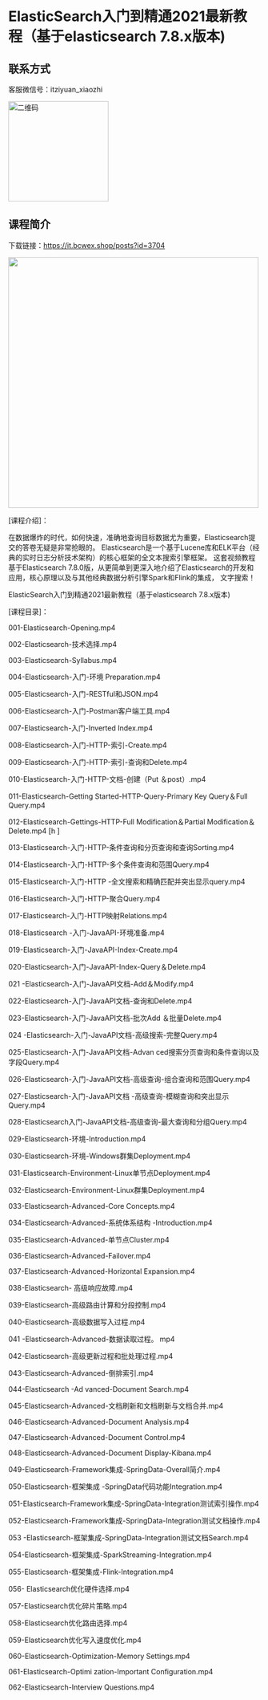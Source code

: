 # ElasticSearch入门到精通2021最新教程（基于elasticsearch 7.8.x版本)

## 联系方式

客服微信号：itziyuan_xiaozhi

<img src="https://ziyuanyun.oss-cn-guangzhou.aliyuncs.com/common/20240614073449/666b82192834a.jpg" width="200" height="200" alt="二维码">

## 课程简介

下载链接：https://it.bcwex.shop/posts?id=3704

<img src="https://ziyuanyun.oss-cn-guangzhou.aliyuncs.com/yun/20240515185306/6644941269eee.jpg" width="500" alt="">

  [课程介绍]：

 在数据爆炸的时代，如何快速，准确地查询目标数据尤为重要，Elasticsearch提交的答卷无疑是非常抢眼的。 Elasticsearch是一个基于Lucene库和ELK平台（经典的实时日志分析技术架构）的核心框架的全文本搜索引擎框架。 这套视频教程基于Elasticsearch 7.8.0版，从更简单到更深入地介绍了Elasticsearch的开发和应用，核心原理以及与其他经典数据分析引擎Spark和Flink的集成， 文字搜索！

 ElasticSearch入门到精通2021最新教程（基于elasticsearch 7.8.x版本)



 [课程目录]：

 001-Elasticsearch-Opening.mp4

 002-Elasticsearch-技术选择.mp4

 003-Elasticsearch-Syllabus.mp4

 004-Elasticsearch-入门-环境 Preparation.mp4

 005-Elasticsearch-入门-RESTful和JSON.mp4

 006-Elasticsearch-入门-Postman客户端工具.mp4

 007-Elasticsearch-入门-Inverted Index.mp4

 008-Elasticsearch-入门-HTTP-索引-Create.mp4

 009-Elasticsearch-入门-HTTP-索引-查询和Delete.mp4

 010-Elasticsearch-入门-HTTP-文档-创建（Put ＆post）.mp4

 011-Elasticsearch-Getting Started-HTTP-Query-Primary Key Query＆Full Query.mp4

 012-Elasticsearch-Gettings-HTTP-Full Modification＆Partial Modification＆Delete.mp4 [h ]

 013-Elasticsearch-入门-HTTP-条件查询和分页查询和查询Sorting.mp4

 014-Elasticsearch-入门-HTTP-多个条件查询和范围Query.mp4

 015-Elasticsearch-入门-HTTP -全文搜索和精确匹配并突出显示query.mp4

 016-Elasticsearch-入门-HTTP-聚合Query.mp4

 017-Elasticsearch-入门-HTTP映射Relations.mp4

 018-Elasticsearch -入门-JavaAPI-环境准备.mp4

 019-Elasticsearch-入门-JavaAPI-Index-Create.mp4

 020-Elasticsearch-入门-JavaAPI-Index-Query＆Delete.mp4

 021 -Elasticsearch-入门-JavaAPI文档-Add＆Modify.mp4

 022-Elasticsearch-入门-JavaAPI文档-查询和Delete.mp4

 023-Elasticsearch-入门-JavaAPI文档-批次Add ＆批量Delete.mp4

 024 -Elasticsearch-入门-JavaAPI文档-高级搜索-完整Query.mp4

 025-Elasticsearch-入门-JavaAPI文档-Advan ced搜索分页查询和条件查询以及字段Query.mp4

 026-Elasticsearch-入门-JavaAPI文档-高级查询-组合查询和范围Query.mp4

 027-Elasticsearch-入门-JavaAPI文档 -高级查询-模糊查询和突出显示Query.mp4

 028-Elasticsearch入门-JavaAPI文档-高级查询-最大查询和分组Query.mp4

 029-Elasticsearch-环境-Introduction.mp4

 030-Elasticsearch-环境-Windows群集Deployment.mp4

 031-Elasticsearch-Environment-Linux单节点Deployment.mp4

 032-Elasticsearch-Environment-Linux群集Deployment.mp4

 033-Elasticsearch-Advanced-Core Concepts.mp4

 034-Elasticsearch-Advanced-系统体系结构 -Introduction.mp4

 035-Elasticsearch-Advanced-单节点Cluster.mp4

 036-Elasticsearch-Advanced-Failover.mp4

 037-Elasticsearch-Advanced-Horizo​​ntal Expansion.mp4

 038-Elasticsearch- 高级响应故障.mp4

 039-Elasticsearch-高级路由计算和分段控制.mp4

 040-Elasticsearch-高级数据写入过程.mp4

 041 -Elasticsearch-Advanced-数据读取过程。 mp4

 042-Elasticsearch-高级更新过程和批处理过程.mp4

 043-Elasticsearch-Advanced-倒排索引.mp4

 044-Elasticsearch -Ad vanced-Document Search.mp4

 045-Elasticsearch-Advanced-文档刷新和文档刷新与文档合并.mp4

 046-Elasticsearch-Advanced-Document Analysis.mp4

 047-Elasticsearch-Advanced-Document Control.mp4

 048-Elasticsearch-Advanced-Document Display-Kibana.mp4

 049-Elasticsearch-Framework集成-SpringData-Overall简介.mp4

 050-Elasticsearch-框架集成 -SpringData代码功能Integration.mp4

 051-Elasticsearch-Framework集成-SpringData-Integration测试索引操作.mp4

 052-Elasticsearch-Framework集成-SpringData-Integration测试文档操作.mp4

 053 -Elasticsearch-框架集成-SpringData-Integration测试文档Search.mp4

 054-Elasticsearch-框架集成-SparkStreaming-Integration.mp4

 055-Elasticsearch-框架集成-Flink-Integration.mp4

 056- Elasticsearch优化硬件选择.mp4

 057-Elasticsearch优化碎片策略.mp4

 058-Elasticsearch优化路由选择.mp4

 059-Elasticsearch优化写入速度优化.mp4

 060-Elasticsearch-Optimization-Memory Settings.mp4

 061-Elasticsearch-Optimi zation-Important Configuration.mp4

 062-Elasticsearch-Interview Questions.mp4

  